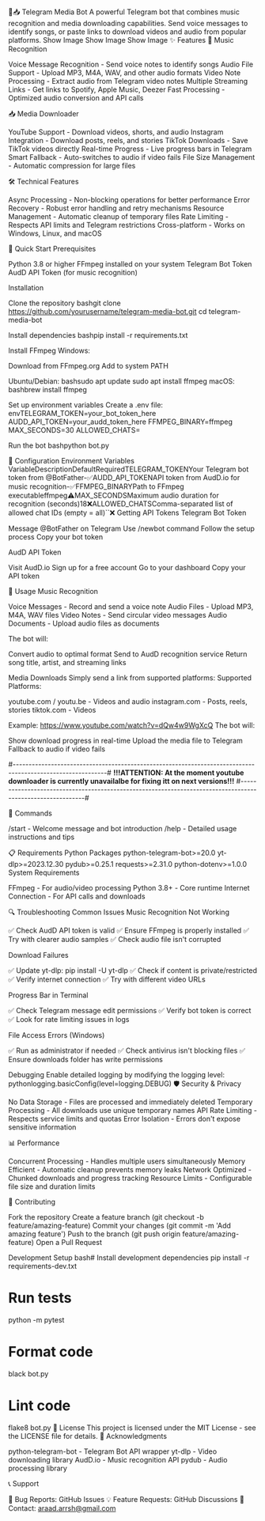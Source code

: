 🎵📥 Telegram Media Bot
A powerful Telegram bot that combines music recognition and media downloading capabilities. Send voice messages to identify songs, or paste links to download videos and audio from popular platforms.
Show Image
Show Image
Show Image
✨ Features
🎵 Music Recognition

Voice Message Recognition - Send voice notes to identify songs
Audio File Support - Upload MP3, M4A, WAV, and other audio formats
Video Note Processing - Extract audio from Telegram video notes
Multiple Streaming Links - Get links to Spotify, Apple Music, Deezer
Fast Processing - Optimized audio conversion and API calls

📥 Media Downloader

YouTube Support - Download videos, shorts, and audio
Instagram Integration - Download posts, reels, and stories
TikTok Downloads - Save TikTok videos directly
Real-time Progress - Live progress bars in Telegram
Smart Fallback - Auto-switches to audio if video fails
File Size Management - Automatic compression for large files

🛠️ Technical Features

Async Processing - Non-blocking operations for better performance
Error Recovery - Robust error handling and retry mechanisms
Resource Management - Automatic cleanup of temporary files
Rate Limiting - Respects API limits and Telegram restrictions
Cross-platform - Works on Windows, Linux, and macOS

🚀 Quick Start
Prerequisites

Python 3.8 or higher
FFmpeg installed on your system
Telegram Bot Token
AudD API Token (for music recognition)

Installation

Clone the repository
bashgit clone https://github.com/yourusername/telegram-media-bot.git
cd telegram-media-bot

Install dependencies
bashpip install -r requirements.txt

Install FFmpeg
Windows:

Download from FFmpeg.org
Add to system PATH

Ubuntu/Debian:
bashsudo apt update
sudo apt install ffmpeg
macOS:
bashbrew install ffmpeg

Set up environment variables
Create a .env file:
envTELEGRAM_TOKEN=your_bot_token_here
AUDD_API_TOKEN=your_audd_token_here
FFMPEG_BINARY=ffmpeg
MAX_SECONDS=30
ALLOWED_CHATS=

Run the bot
bashpython bot.py


🔧 Configuration
Environment Variables
VariableDescriptionDefaultRequiredTELEGRAM_TOKENYour Telegram bot token from @BotFather-✅AUDD_API_TOKENAPI token from AudD.io for music recognition-✅FFMPEG_BINARYPath to FFmpeg executableffmpeg⚠️MAX_SECONDSMaximum audio duration for recognition (seconds)18❌ALLOWED_CHATSComma-separated list of allowed chat IDs (empty = all)``❌
Getting API Tokens
Telegram Bot Token

Message @BotFather on Telegram
Use /newbot command
Follow the setup process
Copy your bot token

AudD API Token

Visit AudD.io
Sign up for a free account
Go to your dashboard
Copy your API token

📱 Usage
Music Recognition

Voice Messages - Record and send a voice note
Audio Files - Upload MP3, M4A, WAV files
Video Notes - Send circular video messages
Audio Documents - Upload audio files as documents

The bot will:

Convert audio to optimal format
Send to AudD recognition service
Return song title, artist, and streaming links

Media Downloads
Simply send a link from supported platforms:
Supported Platforms:

youtube.com / youtu.be - Videos and audio
instagram.com - Posts, reels, stories
tiktok.com - Videos

Example:
https://www.youtube.com/watch?v=dQw4w9WgXcQ
The bot will:

Show download progress in real-time
Upload the media file to Telegram
Fallback to audio if video fails

#-----------------------------------------------------------------------------------------------------------#
**!!!ATTENTION: At the moment youtube downloader is currently unavailalbe for fixing itt on next versions!!!**
#-----------------------------------------------------------------------------------------------------------#

🤖 Commands

/start - Welcome message and bot introduction
/help - Detailed usage instructions and tips

📋 Requirements
Python Packages
python-telegram-bot>=20.0
yt-dlp>=2023.12.30
pydub>=0.25.1
requests>=2.31.0
python-dotenv>=1.0.0
System Requirements

FFmpeg - For audio/video processing
Python 3.8+ - Core runtime
Internet Connection - For API calls and downloads

🔍 Troubleshooting
Common Issues
Music Recognition Not Working

✅ Check AudD API token is valid
✅ Ensure FFmpeg is properly installed
✅ Try with clearer audio samples
✅ Check audio file isn't corrupted

Download Failures

✅ Update yt-dlp: pip install -U yt-dlp
✅ Check if content is private/restricted
✅ Verify internet connection
✅ Try with different video URLs

Progress Bar in Terminal

✅ Check Telegram message edit permissions
✅ Verify bot token is correct
✅ Look for rate limiting issues in logs

File Access Errors (Windows)

✅ Run as administrator if needed
✅ Check antivirus isn't blocking files
✅ Ensure downloads folder has write permissions

Debugging
Enable detailed logging by modifying the logging level:
pythonlogging.basicConfig(level=logging.DEBUG)
🛡️ Security & Privacy

No Data Storage - Files are processed and immediately deleted
Temporary Processing - All downloads use unique temporary names
API Rate Limiting - Respects service limits and quotas
Error Isolation - Errors don't expose sensitive information

📊 Performance

Concurrent Processing - Handles multiple users simultaneously
Memory Efficient - Automatic cleanup prevents memory leaks
Network Optimized - Chunked downloads and progress tracking
Resource Limits - Configurable file size and duration limits

🤝 Contributing

Fork the repository
Create a feature branch (git checkout -b feature/amazing-feature)
Commit your changes (git commit -m 'Add amazing feature')
Push to the branch (git push origin feature/amazing-feature)
Open a Pull Request

Development Setup
bash# Install development dependencies
pip install -r requirements-dev.txt

# Run tests
python -m pytest

# Format code
black bot.py

# Lint code
flake8 bot.py
📝 License
This project is licensed under the MIT License - see the LICENSE file for details.
🙏 Acknowledgments

python-telegram-bot - Telegram Bot API wrapper
yt-dlp - Video downloading library
AudD.io - Music recognition API
pydub - Audio processing library

📞 Support

🐛 Bug Reports: GitHub Issues
💡 Feature Requests: GitHub Discussions
📧 Contact: araad.arrsh@gmail.com


